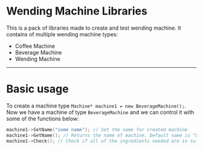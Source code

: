 # Wending Machine Libraries
This is a pack of libraries made to create and test wending machine.
It contains of multiple wending machine types:
+ Coffee Machine
+ Beverage Machine
+ Wending Machine
______
# Basic usage
To create a machine type ```Machine* machine1 = new BeverageMachine();```.
Now we have a machine of type ```BeverageMachine``` and we can control it with some of the functions below:
``` C++
machine1->SetName("some name"); // Set the name for created machine
machine1->GetName(); // Returns the name of machine. Default name is "Unnamed Machine"
machine1->Check(); // Check if all of the ingredients needed are in sufficient quantity. Returns the string containing ingredient name which is missing and "" if there are enough ingredients
```
